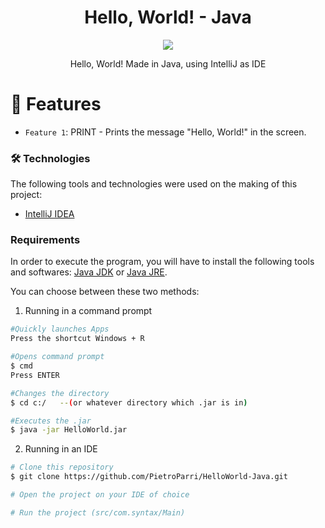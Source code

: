 <h1 align="center">Hello, World! - Java</h1>
<p align="center">
<img loading="lazy" src="https://img.shields.io/badge/status-done-blue"/>
</p>
<p align="center">Hello, World! Made in Java, using IntelliJ as IDE</p>

# :hammer: Features

- `Feature 1`: PRINT - Prints the message "Hello, World!" in the screen.
  
### 🛠 Technologies

The following tools and technologies were used on the making of this project:

- [IntelliJ IDEA](https://www.jetbrains.com/idea/)

### Requirements

In order to execute the program, you will have to install the following tools and softwares:
[Java JDK](https://www.oracle.com/java/technologies/downloads/) or 
[Java JRE](https://www.java.com/pt-BR/download/).

You can choose between these two methods:

1. Running in a command prompt

```bash
#Quickly launches Apps
Press the shortcut Windows + R

#Opens command prompt
$ cmd
Press ENTER

#Changes the directory
$ cd c:/   --(or whatever directory which .jar is in)

#Executes the .jar
$ java -jar HelloWorld.jar
````

2. Running in an IDE

```bash
# Clone this repository
$ git clone https://github.com/PietroParri/HelloWorld-Java.git

# Open the project on your IDE of choice

# Run the project (src/com.syntax/Main)
````


